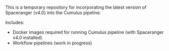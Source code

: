 This is a temporary repository for incorporating the latest version of Spaceranger (v4.0) into the Cumulus pipeline.

Includes:
- Docker images required for running Cumulus pipeline (with Spaceranger v4.0 installed)
- Workflow pipelines (work in progress)



